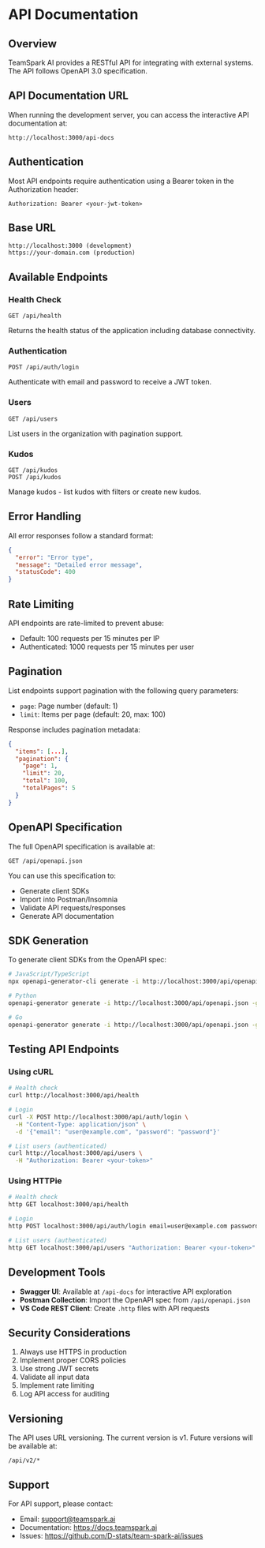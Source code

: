 # API Documentation

## Overview

TeamSpark AI provides a RESTful API for integrating with external systems. The API follows OpenAPI 3.0 specification.

## API Documentation URL

When running the development server, you can access the interactive API documentation at:

```
http://localhost:3000/api-docs
```

## Authentication

Most API endpoints require authentication using a Bearer token in the Authorization header:

```
Authorization: Bearer <your-jwt-token>
```

## Base URL

```
http://localhost:3000 (development)
https://your-domain.com (production)
```

## Available Endpoints

### Health Check

```
GET /api/health
```

Returns the health status of the application including database connectivity.

### Authentication

```
POST /api/auth/login
```

Authenticate with email and password to receive a JWT token.

### Users

```
GET /api/users
```

List users in the organization with pagination support.

### Kudos

```
GET /api/kudos
POST /api/kudos
```

Manage kudos - list kudos with filters or create new kudos.

## Error Handling

All error responses follow a standard format:

```json
{
  "error": "Error type",
  "message": "Detailed error message",
  "statusCode": 400
}
```

## Rate Limiting

API endpoints are rate-limited to prevent abuse:

- Default: 100 requests per 15 minutes per IP
- Authenticated: 1000 requests per 15 minutes per user

## Pagination

List endpoints support pagination with the following query parameters:

- `page`: Page number (default: 1)
- `limit`: Items per page (default: 20, max: 100)

Response includes pagination metadata:

```json
{
  "items": [...],
  "pagination": {
    "page": 1,
    "limit": 20,
    "total": 100,
    "totalPages": 5
  }
}
```

## OpenAPI Specification

The full OpenAPI specification is available at:

```
GET /api/openapi.json
```

You can use this specification to:

- Generate client SDKs
- Import into Postman/Insomnia
- Validate API requests/responses
- Generate API documentation

## SDK Generation

To generate client SDKs from the OpenAPI spec:

```bash
# JavaScript/TypeScript
npx openapi-generator-cli generate -i http://localhost:3000/api/openapi.json -g typescript-fetch -o ./sdk/typescript

# Python
openapi-generator generate -i http://localhost:3000/api/openapi.json -g python -o ./sdk/python

# Go
openapi-generator generate -i http://localhost:3000/api/openapi.json -g go -o ./sdk/go
```

## Testing API Endpoints

### Using cURL

```bash
# Health check
curl http://localhost:3000/api/health

# Login
curl -X POST http://localhost:3000/api/auth/login \
  -H "Content-Type: application/json" \
  -d '{"email": "user@example.com", "password": "password"}'

# List users (authenticated)
curl http://localhost:3000/api/users \
  -H "Authorization: Bearer <your-token>"
```

### Using HTTPie

```bash
# Health check
http GET localhost:3000/api/health

# Login
http POST localhost:3000/api/auth/login email=user@example.com password=password

# List users (authenticated)
http GET localhost:3000/api/users "Authorization: Bearer <your-token>"
```

## Development Tools

- **Swagger UI**: Available at `/api-docs` for interactive API exploration
- **Postman Collection**: Import the OpenAPI spec from `/api/openapi.json`
- **VS Code REST Client**: Create `.http` files with API requests

## Security Considerations

1. Always use HTTPS in production
2. Implement proper CORS policies
3. Use strong JWT secrets
4. Validate all input data
5. Implement rate limiting
6. Log API access for auditing

## Versioning

The API uses URL versioning. The current version is v1. Future versions will be available at:

```
/api/v2/*
```

## Support

For API support, please contact:

- Email: support@teamspark.ai
- Documentation: https://docs.teamspark.ai
- Issues: https://github.com/D-stats/team-spark-ai/issues
